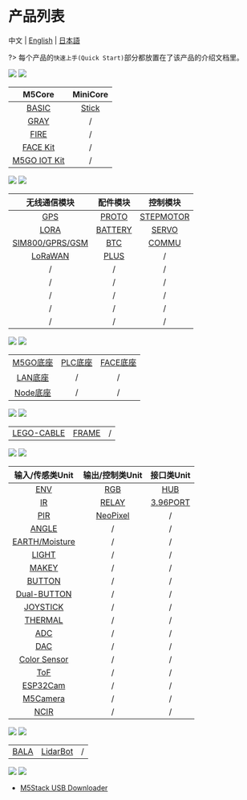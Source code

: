 # 产品列表

中文 | [English](/en/product_documents) | [日本語](ja/product_documents)

?> 每个产品的`快速上手(Quick Start)`部分都放置在了该产品的介绍文档里。

<img src='assets/img/product_pics/1.jpg'> <img src='assets/img/product_pics/cores.png'>

| M5Core        | MiniCore      |
| :----------:  |:------------: |
| [BASIC](zh_CN/product_documents/m5stack-core/m5core_basic)         | [Stick](zh_CN/product_documents/m5stack-core/minicore_stick)         |
| [GRAY](zh_CN/product_documents/m5stack-core/m5core_gray)          | /            |
| [FIRE](zh_CN/product_documents/m5stack-core/m5core_fire)          | /            |
| [FACE Kit](zh_CN/product_documents/m5stack-core/face_kit)          | /            |
| [M5GO IOT Kit](/zh_CN/product_documents/m5stack-core/m5go_iot_starter_kit)          | /            |


<img src='assets/img/product_pics/2.jpg'> <img src='assets/img/product_pics/module.png'>

| 无线通信模块      | 配件模块  | 控制模块   |
| :------------------:  |:------------------:| :--------------------:|
| [GPS](/zh_CN/product_documents/modules/module_gps) | [PROTO](/zh_CN/product_documents/modules/module_proto) | [STEPMOTOR](/zh_CN/product_documents/modules/module_stepmotor)|
| [LORA](/zh_CN/product_documents/modules/module_lora)                  | [BATTERY](/zh_CN/product_documents/modules/module_battery)            | [SERVO](/zh_CN/product_documents/modules/module_servo)                     |
| [SIM800/GPRS/GSM](/zh_CN/product_documents/modules/module_sim800)                  | [BTC](/zh_CN/product_documents/modules/module_btc)                | [COMMU](/zh_CN/product_documents/modules/module_commu)                    |
| [LoRaWAN](/zh_CN/product_documents/modules/module_lorawan)       | [PLUS](/zh_CN/product_documents/modules/module_plus)                  | /                    |
| /                     | /                  | /                     |
| /                     | /                  | /                     |
| /                     | /                  | /                     |
| /                     | /                  | /                     |
| /                     | /                  | /                     |

<img src='assets/img/product_pics/5.jpg'> <img src='assets/img/product_pics/bases.png'>

|       |   |    |
| :------------------:  |:------------------:| :--------------------:|
| [M5GO底座](/zh_CN/product_documents/bases/m5go_base)      | [PLC底座](/zh_CN/product_documents/modules/module_plc)  | [FACE底座](/zh_CN/product_documents/bases/face_base)   |
| [LAN底座](/zh_CN/product_documents/bases/lan_base)      | /  | /   |
| [Node底座](/zh_CN/product_documents/bases/node_base)      | /  | /   |

<img src='assets/img/product_pics/5.jpg'> <img src='assets/img/product_pics/accessory.png'>

|       |   |   |
| :------------------:  |:------------------:| :--------------------:|
| [LEGO-CABLE](zh_CN/product_documents/accessories/cables/accessory_lego_cable)      | [FRAME](zh_CN/product_documents/accessories/frame)  | /   |


<img src='assets/img/product_pics/3.jpg'> <img src='assets/img/product_pics/unit.png'>

| 输入/传感类Unit   | 输出/控制类Unit  | 接口类Unit   |
| :-------------------: |:------------------------: | :----------------:|
| [ENV](zh_CN/product_documents/units/unit_env)                   | [RGB](zh_CN/product_documents/units/unit_rgb)                       | [HUB](zh_CN/product_documents/units/unit_hub)               |
| [IR](zh_CN/product_documents/units/unit_ir)                    | [RELAY](zh_CN/product_documents/units/unit_relay)                         | [3.96PORT](zh_CN/product_documents/units/unit_396port)          |
| [PIR](zh_CN/product_documents/units/unit_pir)                   | [NeoPixel](zh_CN/product_documents/units/unit_neopixel)                         | /                 |
| [ANGLE](zh_CN/product_documents/units/unit_angle)                   | /                         | /                 |
| [EARTH/Moisture](zh_CN/product_documents/units/unit_earth)        | /                         | /                 |
| [LIGHT](zh_CN/product_documents/units/unit_light)                 | /                         | /                 |
| [MAKEY](zh_CN/product_documents/units/unit_makey)                   | /                         | /                 |
| [BUTTON](zh_CN/product_documents/units/unit_button)                   | /                         | /                 |
| [Dual-BUTTON](zh_CN/product_documents/units/unit_dual_button)                   | /                         | /                 |
| [JOYSTICK](zh_CN/product_documents/units/unit_joystick)                   | /                         | /                 |
| [THERMAL](zh_CN/product_documents/units/unit_thermal)                   | /                         | /                 |
| [ADC](zh_CN/product_documents/units/unit_adc)                   | /                         | /                 |
| [DAC](zh_CN/product_documents/units/unit_dac)                   | /                         | /                 |
| [Color Sensor](zh_CN/product_documents/units/unit_color_sensor)                   | /                         | /                 |
| [ToF](zh_CN/product_documents/units/unit_tof)                   | /                         | /                 |
| [ESP32Cam](zh_CN/product_documents/units/unit_esp32cam)         | / | / |
| [M5Camera](zh_CN/product_documents/units/unit_m5camera)         | / | / |
| [NCIR](zh_CN/product_documents/units/unit_ncir)                           | /                         | /                 |


<img src='assets/img/product_pics/4.jpg'> <img src='assets/img/product_pics/application.png'>

|       |   |   |
| :------------------:  |:------------------:| :--------------------:|
| [BALA](/zh_CN/product_documents/applications/application_bala)      | [LidarBot](/zh_CN/product_documents/applications/application_lidarbot)  | /   |


<img src='assets/img/product_pics/6.jpg'> <img src='assets/img/product_pics/tool.png'>

* [M5Stack USB Downloader](zh_CN/product_documents/tools/tool_usb_downloader)
